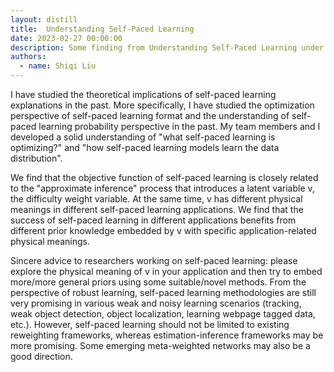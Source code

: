 ```yaml
---
layout: distill
title:  Understanding Self-Paced Learning
date: 2023-02-27 00:00:00
description: Some finding from Understanding Self-Paced Learning under Concave Conjugacy Theory paper.
authors:
  - name: Shiqi Liu
---
```

<p>I have studied the theoretical implications of self-paced learning explanations in the past. More specifically, I have studied the optimization perspective of self-paced learning format and the understanding of self-paced learning probability perspective in the past. My team members and I developed a solid understanding of "what self-paced learning is optimizing?" and "how self-paced learning models learn the data distribution".</p>

<p>We find that the objective function of self-paced learning is closely related to the "approximate inference" process that introduces a latent variable v, the difficulty weight variable. At the same time, v has different physical meanings in different self-paced learning applications. We find that the success of self-paced learning in different applications benefits from different prior knowledge embedded by v with specific application-related physical meanings.</p>

<p>Sincere advice to researchers working on self-paced learning: please explore the physical meaning of v in your application and then try to embed more/more general priors using some suitable/novel methods. From the perspective of robust learning, self-paced learning methodologies are still very promising in various weak and noisy learning scenarios (tracking, weak object detection, object localization, learning webpage tagged data, etc.). However, self-paced learning should not be limited to existing reweighting frameworks, whereas estimation-inference frameworks may be more promising. Some emerging meta-weighted networks may also be a good direction.
</p>


